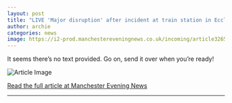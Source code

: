 ```yaml
---
layout: post
title: "LIVE 'Major disruption' after incident at train station in Eccles - latest updates"
author: archie
categories: news
image: https://i2-prod.manchestereveningnews.co.uk/incoming/article32657549.ece/ALTERNATES/s1200/0_Image_20251011_103615_333jpeg.jpg
---
```

It seems there’s no text provided. Go on, send it over when you’re ready!

![Article Image](https://i2-prod.manchestereveningnews.co.uk/incoming/article32657549.ece/ALTERNATES/s1200/0_Image_20251011_103615_333jpeg.jpg)

[Read the full article at Manchester Evening News](https://www.manchestereveningnews.co.uk/news/greater-manchester-news/live-major-disruption-after-incident-32657572)

---
